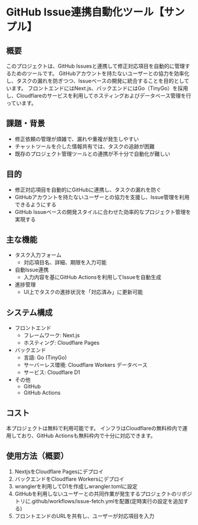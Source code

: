 # GitHub Issue連携自動化ツール【サンプル】

## 概要

このプロジェクトは、GitHub Issuesと連携して修正対応項目を自動的に管理するためのツールです。
GitHubアカウントを持たないユーザーとの協力を効率化し、タスクの漏れを防ぎつつ、Issueベースの開発に統合することを目的としています。
フロントエンドにはNext.js、バックエンドにはGo（TinyGo）を採用し、Cloudflareのサービスを利用してホスティングおよびデータベース管理を行っています。

## 課題・背景

- 修正依頼の管理が煩雑で、漏れや重複が発生しやすい
- チャットツールを介した情報共有では、タスクの追跡が困難
- 既存のプロジェクト管理ツールとの連携が不十分で自動化が難しい

## 目的

- 修正対応項目を自動的にGitHubに連携し、タスクの漏れを防ぐ
- GitHubアカウントを持たないユーザーとの協力を支援し、Issue管理を利用できるようにする
- GitHub Issueベースの開発スタイルに合わせた効率的なプロジェクト管理を実現する

## 主な機能

- タスク入力フォーム
  - 対応項目名、詳細、期限を入力可能
- 自動Issue連携
  - 入力内容を基にGitHub Actionsを利用してIssueを自動生成
- 進捗管理
  - UI上でタスクの進捗状況を「対応済み」に更新可能

## システム構成

- フロントエンド
  - フレームワーク: Next.js
  - ホスティング: Cloudflare Pages
- バックエンド
  - 言語: Go (TinyGo)
  - サーバーレス環境: Cloudflare Workers
データベース
  - サービス: Cloudflare D1
- その他
  - GitHub
  - GitHub Actions

## コスト

本プロジェクトは無料で利用可能です。
インフラはCloudflareの無料枠内で運用しており、GitHub Actionsも無料枠内で十分に対応できます。

## 使用方法（概要）

1. NextjsをCloudflare Pagesにデプロイ
2. バックエンドをCloudflare Workersにデプロイ
3. wranglerを利用してD1を作成しwrangler.tomlに設定
4. GitHubを利用しないユーザーとの共同作業が発生するプロジェクトのリポジトリに.github/workflows/issue-fetch.ymlを配置(定時実行の設定を追加する)
5. フロントエンドのURLを共有し、ユーザーが対応項目を入力
